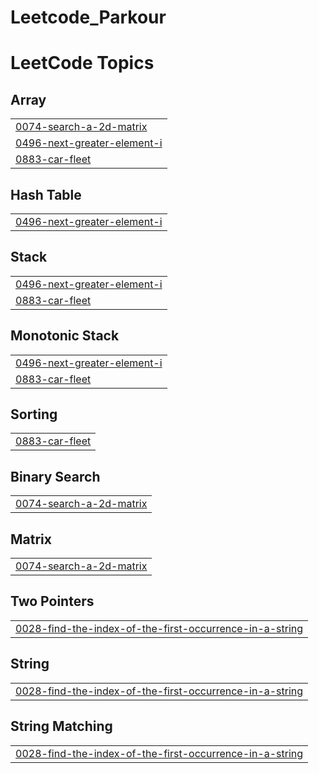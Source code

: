 # Leetcode_Parkour


<!---LeetCode Topics Start-->
# LeetCode Topics
## Array
|  |
| ------- |
| [0074-search-a-2d-matrix](https://github.com/Manubenakal/Leetcode_Parkour/tree/master/0074-search-a-2d-matrix) |
| [0496-next-greater-element-i](https://github.com/Manubenakal/Leetcode_Parkour/tree/master/0496-next-greater-element-i) |
| [0883-car-fleet](https://github.com/Manubenakal/Leetcode_Parkour/tree/master/0883-car-fleet) |
## Hash Table
|  |
| ------- |
| [0496-next-greater-element-i](https://github.com/Manubenakal/Leetcode_Parkour/tree/master/0496-next-greater-element-i) |
## Stack
|  |
| ------- |
| [0496-next-greater-element-i](https://github.com/Manubenakal/Leetcode_Parkour/tree/master/0496-next-greater-element-i) |
| [0883-car-fleet](https://github.com/Manubenakal/Leetcode_Parkour/tree/master/0883-car-fleet) |
## Monotonic Stack
|  |
| ------- |
| [0496-next-greater-element-i](https://github.com/Manubenakal/Leetcode_Parkour/tree/master/0496-next-greater-element-i) |
| [0883-car-fleet](https://github.com/Manubenakal/Leetcode_Parkour/tree/master/0883-car-fleet) |
## Sorting
|  |
| ------- |
| [0883-car-fleet](https://github.com/Manubenakal/Leetcode_Parkour/tree/master/0883-car-fleet) |
## Binary Search
|  |
| ------- |
| [0074-search-a-2d-matrix](https://github.com/Manubenakal/Leetcode_Parkour/tree/master/0074-search-a-2d-matrix) |
## Matrix
|  |
| ------- |
| [0074-search-a-2d-matrix](https://github.com/Manubenakal/Leetcode_Parkour/tree/master/0074-search-a-2d-matrix) |
## Two Pointers
|  |
| ------- |
| [0028-find-the-index-of-the-first-occurrence-in-a-string](https://github.com/Manubenakal/Leetcode_Parkour/tree/master/0028-find-the-index-of-the-first-occurrence-in-a-string) |
## String
|  |
| ------- |
| [0028-find-the-index-of-the-first-occurrence-in-a-string](https://github.com/Manubenakal/Leetcode_Parkour/tree/master/0028-find-the-index-of-the-first-occurrence-in-a-string) |
## String Matching
|  |
| ------- |
| [0028-find-the-index-of-the-first-occurrence-in-a-string](https://github.com/Manubenakal/Leetcode_Parkour/tree/master/0028-find-the-index-of-the-first-occurrence-in-a-string) |
<!---LeetCode Topics End-->